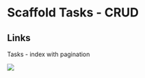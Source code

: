 # Scaffold Tasks - CRUD

## Links ##

Tasks - index with pagination

![](https://galvanize.mybalsamiq.com/mockups/2353723.png?key=dd6f91232218fa4d6cbf663738e10e0cfca3e151)
